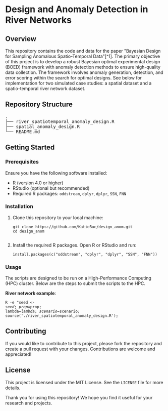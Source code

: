 <h1>Design and Anomaly Detection in River Networks</h1>

<h2>Overview</h2>
<p>This repository contains the code and data for the paper "Bayesian Design for Sampling Anomalous Spatio-Temporal Data"[^1]. The primary objective of this project is to develop a robust Bayesian optimal experimental design (BOED) framework with anomaly detection methods to ensure high-quality data collection. The framework involves anomaly generation, detection, and error scoring within the search for optimal designs. See below for implementation for two simulated case studies: a spatial dataset and a spatio-temporal river network dataset.</p>

<h2>Repository Structure</h2>
<pre>
.
├── river_spatiotemporal_anomaly_design.R
├── spatial_anomaly_design.R
└── README.md
</pre>

<h2>Getting Started</h2>

<h3>Prerequisites</h3>
<p>Ensure you have the following software installed:</p>
<ul>
    <li>R (version 4.0 or higher)</li>
    <li>RStudio (optional but recommended)</li>
    <li>Required R packages: <code>oddstream</code>, <code>dplyr</code>, <code>dplyr</code>, <code>SSN</code>, <code>FNN</code></li>
</ul>

<h3>Installation</h3>
<ol>
    <li>Clone this repository to your local machine:
        <pre><code>git clone https://github.com/KatieBuc/design_anom.git
cd design_anom
        </code></pre>
    </li>
    <li>Install the required R packages. Open R or RStudio and run:
        <pre><code>install.packages(c("oddstream", "dplyr", "dplyr", "SSN", "FNN"))</code></pre>
    </li>
</ol>

<h3>Usage</h3>
<p>The scripts are designed to be run on a High-Performance Computing (HPC) cluster. Below are the steps to submit the scripts to the HPC.</p>

<strong>River network example</strong>: 
        <pre><code>R -e "seed <- $seed; prop=$prop; lambda=$lambda; scenario=$scenario; source('./river_spatiotemporal_anomaly_design.R');</code></pre>


<h2>Contributing</h2>
<p>If you would like to contribute to this project, please fork the repository and create a pull request with your changes. Contributions are welcome and appreciated!</p>

<h2>License</h2>
<p>This project is licensed under the MIT License. See the <code>LICENSE</code> file for more details.</p>


<p>Thank you for using this repository! We hope you find it useful for your research and projects.</p>


[^1]: Buchhorn, Katie, et al. _"Bayesian Design for Sampling Anomalous Spatio-Temporal Data."_ arXiv preprint arXiv:2403.10791 (2024).
